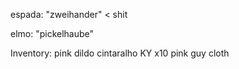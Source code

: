 espada: "zweihander" < shit

elmo: "pickelhaube"

Inventory:
    pink dildo
    cintaralho
    KY x10
    pink guy cloth
